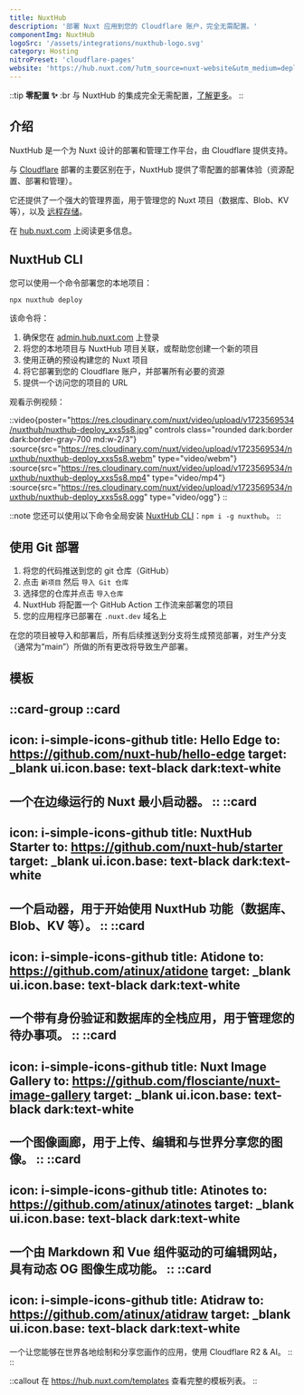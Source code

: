 ```yaml
---
title: NuxtHub
description: '部署 Nuxt 应用到您的 Cloudflare 账户，完全无需配置。'
componentImg: NuxtHub
logoSrc: '/assets/integrations/nuxthub-logo.svg'
category: Hosting
nitroPreset: 'cloudflare-pages'
website: 'https://hub.nuxt.com/?utm_source=nuxt-website&utm_medium=deploy-page'
---
```


::tip
**零配置 ✨**
:br
与 NuxtHub 的集成完全无需配置，[了解更多](https://nitro.zhcndoc.com/deploy#zero-config-providers)。
::

## 介绍

NuxtHub 是一个为 Nuxt 设计的部署和管理工作平台，由 Cloudflare 提供支持。

与 [Cloudflare](/deploy/cloudflare) 部署的主要区别在于，NuxtHub 提供了零配置的部署体验（资源配置、部署和管理）。

它还提供了一个强大的管理界面，用于管理您的 Nuxt 项目（数据库、Blob、KV 等），以及 [远程存储](https://hub.nuxt.com/docs/getting-started/remote-storage?utm_source=nuxt-website&utm_medium=deploy-page)。

在 [hub.nuxt.com](https://hub.nuxt.com/?utm_source=nuxt-website&utm_medium=deploy-page) 上阅读更多信息。

## NuxtHub CLI

您可以使用一个命令部署您的本地项目：

```bash [Terminal]
npx nuxthub deploy
```

该命令将：
1. 确保您在 [admin.hub.nuxt.com](https://admin.hub.nuxt.com/?utm_source=nuxt-website&utm_medium=deploy-page) 上登录
2. 将您的本地项目与 NuxtHub 项目关联，或帮助您创建一个新的项目
3. 使用正确的预设构建您的 Nuxt 项目
4. 将它部署到您的 Cloudflare 账户，并部署所有必要的资源
5. 提供一个访问您的项目的 URL

观看示例视频：

::video{poster="https://res.cloudinary.com/nuxt/video/upload/v1723569534/nuxthub/nuxthub-deploy_xxs5s8.jpg" controls class="rounded dark:border dark:border-gray-700 md:w-2/3"}
  :source{src="https://res.cloudinary.com/nuxt/video/upload/v1723569534/nuxthub/nuxthub-deploy_xxs5s8.webm" type="video/webm"}
  :source{src="https://res.cloudinary.com/nuxt/video/upload/v1723569534/nuxthub/nuxthub-deploy_xxs5s8.mp4" type="video/mp4"}
  :source{src="https://res.cloudinary.com/nuxt/video/upload/v1723569534/nuxthub/nuxthub-deploy_xxs5s8.ogg" type="video/ogg"}
::

::note
您还可以使用以下命令全局安装 [NuxtHub CLI](https://github.com/nuxt-hub/cli)：`npm i -g nuxthub`。
::

## 使用 Git 部署

1. 将您的代码推送到您的 git 仓库（GitHub）
2. 点击 `新项目` 然后 `导入 Git 仓库`
3. 选择您的仓库并点击 `导入仓库`
4. NuxtHub 将配置一个 GitHub Action 工作流来部署您的项目
5. 您的应用程序已部署在 `.nuxt.dev` 域名上

在您的项目被导入和部署后，所有后续推送到分支将生成预览部署，对生产分支（通常为“main”）所做的所有更改将导致生产部署。

## 模板

::card-group
  ::card
  ---
  icon: i-simple-icons-github
  title: Hello Edge
  to: https://github.com/nuxt-hub/hello-edge
  target: _blank
  ui.icon.base: text-black dark:text-white
  ---
  一个在边缘运行的 Nuxt 最小启动器。
  ::
  ::card
  ---
  icon: i-simple-icons-github
  title: NuxtHub Starter
  to: https://github.com/nuxt-hub/starter
  target: _blank
  ui.icon.base: text-black dark:text-white
  ---
  一个启动器，用于开始使用 NuxtHub 功能（数据库、Blob、KV 等）。
  ::
  ::card
  ---
  icon: i-simple-icons-github
  title: Atidone
  to: https://github.com/atinux/atidone
  target: _blank
  ui.icon.base: text-black dark:text-white
  ---
  一个带有身份验证和数据库的全栈应用，用于管理您的待办事项。
  ::
  ::card
  ---
  icon: i-simple-icons-github
  title: Nuxt Image Gallery
  to: https://github.com/flosciante/nuxt-image-gallery
  target: _blank
  ui.icon.base: text-black dark:text-white
  ---
  一个图像画廊，用于上传、编辑和与世界分享您的图像。
  ::
  ::card
  ---
  icon: i-simple-icons-github
  title: Atinotes
  to: https://github.com/atinux/atinotes
  target: _blank
  ui.icon.base: text-black dark:text-white
  ---
  一个由 Markdown 和 Vue 组件驱动的可编辑网站，具有动态 OG 图像生成功能。
  ::
  ::card
  ---
  icon: i-simple-icons-github
  title: Atidraw
  to: https://github.com/atinux/atidraw
  target: _blank
  ui.icon.base: text-black dark:text-white
  ---
  一个让您能够在世界各地绘制和分享您画作的应用，使用 Cloudflare R2 & AI。
  ::
::

::callout
在 https://hub.nuxt.com/templates 查看完整的模板列表。
::
